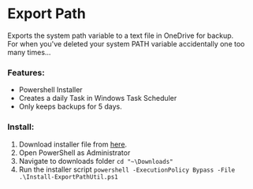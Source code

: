 # Export Path

Exports the system path variable to a text file in OneDrive for backup.<br>
For when you've deleted your system PATH variable accidentally one too many times...

### Features:
- Powershell Installer
- Creates a daily Task in Windows Task Scheduler
- Only keeps backups for 5 days.

### Install:

1. Download installer file from [here](https://github.com/jasperalani/Export-Path/releases/download/v1.0/Install-ExportPathUtil.ps1).
2. Open PowerShell as Administrator
3. Navigate to downloads folder `cd "~\Downloads"`
4. Run the installer script `powershell -ExecutionPolicy Bypass -File .\Install-ExportPathUtil.ps1`
